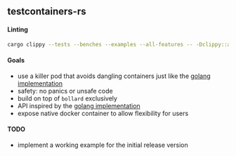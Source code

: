 ## testcontainers-rs

#### Linting

```bash
cargo clippy --tests --benches --examples --all-features -- -Dclippy::all -Dclippy::pedantic
```

#### Goals

- use a killer pod that avoids dangling containers just like the [golang implementation]()
- safety: no panics or unsafe code
- build on top of `bollard` exclusively
- API inspired by the [golang implementation]() 
- expose native docker container to allow flexibility for users

#### TODO

- implement a working example for the initial release version
